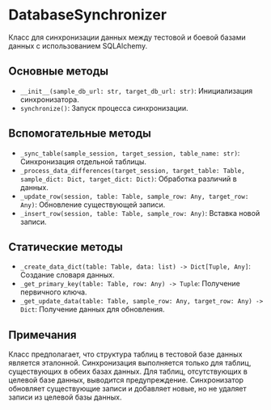 # DatabaseSynchronizer

Класс для синхронизации данных между тестовой и боевой базами данных с использованием SQLAlchemy.

## Основные методы

- `__init__(sample_db_url: str, target_db_url: str)`: Инициализация синхронизатора.
- `synchronize()`: Запуск процесса синхронизации.

## Вспомогательные методы

- `_sync_table(sample_session, target_session, table_name: str)`: Синхронизация отдельной таблицы.
- `_process_data_differences(target_session, target_table: Table, sample_dict: Dict, target_dict: Dict)`: Обработка различий в данных.
- `_update_row(session, table: Table, sample_row: Any, target_row: Any)`: Обновление существующей записи.
- `_insert_row(session, table: Table, sample_row: Any)`: Вставка новой записи.

## Статические методы

- `_create_data_dict(table: Table, data: list) -> Dict[Tuple, Any]`: Создание словаря данных.
- `_get_primary_key(table: Table, row: Any) -> Tuple`: Получение первичного ключа.
- `_get_update_data(table: Table, sample_row: Any, target_row: Any) -> Dict`: Получение данных для обновления.

## Примечания

Класс предполагает, что структура таблиц в тестовой базе данных является эталонной.
Синхронизация выполняется только для таблиц, существующих в обеих базах данных.
Для таблиц, отсутствующих в целевой базе данных, выводится предупреждение.
Синхронизатор обновляет существующие записи и добавляет новые, но не удаляет записи из целевой базы данных.